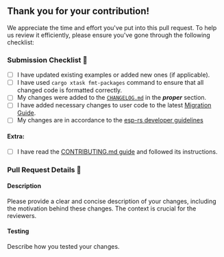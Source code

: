 ## Thank you for your contribution!

We appreciate the time and effort you've put into this pull request.
To help us review it efficiently, please ensure you've gone through the following checklist:

### Submission Checklist 📝
- [ ] I have updated existing examples or added new ones (if applicable).
- [ ] I have used `cargo xtask fmt-packages` command to ensure that all changed code is formatted correctly.
- [ ] My changes were added to the [`CHANGELOG.md`](https://github.com/esp-rs/esp-hal/blob/main/esp-hal/CHANGELOG.md) in the **_proper_** section.
- [ ] I have added necessary changes to user code to the latest [Migration Guide](https://github.com/esp-rs/esp-hal/blob/main/esp-hal).
- [ ] My changes are in accordance to the [esp-rs developer guidelines](https://github.com/esp-rs/esp-hal/blob/main/documentation/DEVELOPER-GUIDELINES.md)

#### Extra:
- [ ] I have read the [CONTRIBUTING.md guide](https://github.com/esp-rs/esp-hal/blob/main/documentation/CONTRIBUTING.md) and followed its instructions.

### Pull Request Details 📖

#### Description
Please provide a clear and concise description of your changes, including the motivation behind these changes. The context is crucial for the reviewers.

#### Testing
Describe how you tested your changes.
